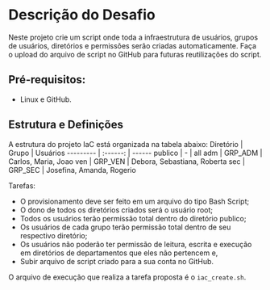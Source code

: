 # Descrição do Desafio

Neste projeto crie um script onde toda a infraestrutura de usuários, grupos de usuários, diretórios e permissões serão criadas automaticamente. Faça o upload do arquivo de script no GitHub para futuras reutilizações do script.

## Pré-requisitos:

- Linux e GitHub.

## Estrutura e Definições

A estrutura do projeto IaC está organizada na tabela abaixo:
Diretório   | Grupo   | Usuários
--------- | :------: | ------
publico | - | all
adm | GRP_ADM | Carlos, Maria, Joao
ven | GRP_VEN | Debora, Sebastiana, Roberta
sec | GRP_SEC | Josefina, Amanda, Rogerio

Tarefas:
- O provisionamento deve ser feito em um arquivo do tipo Bash Script;
- O dono de todos os diretórios criados será o usuário root;
- Todos os usuários terão permissão total dentro do diretório publico;
- Os usuários de cada grupo terão permissão total dentro de seu respectivo diretório;
- Os usuários não poderão ter permissão de leitura, escrita e execução em diretórios de departamentos que eles não pertencem e,
- Subir arquivo de script criado para a sua conta no GitHub.

O arquivo de execução que realiza a tarefa proposta é o `iac_create.sh`.